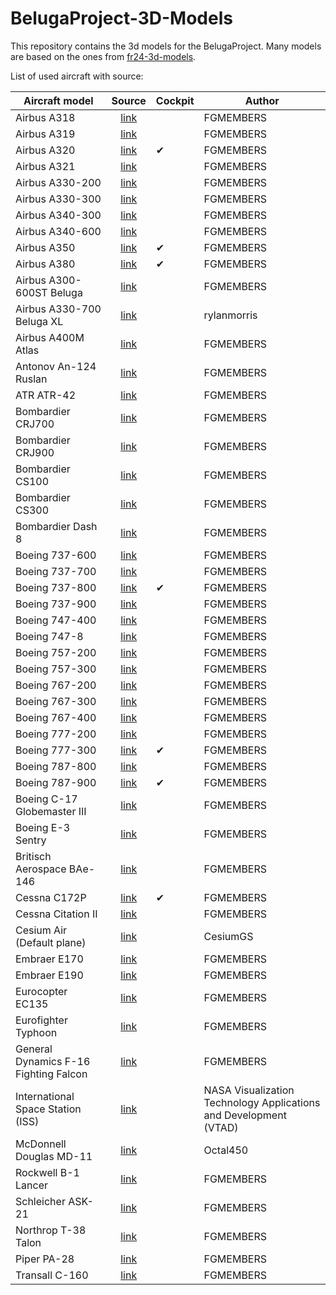 # BelugaProject-3D-Models

This repository contains the 3d models for the BelugaProject. Many models are based on the ones from [fr24-3d-models](https://github.com/Flightradar24/fr24-3d-models).

List of used aircraft with source:

| Aircraft model                        |                                     Source                                      | Cockpit | Author                                                            |
| ------------------------------------- | :-----------------------------------------------------------------------------: | ------- | ----------------------------------------------------------------- |
| Airbus A318                           |                [link](https://github.com/FGMEMBERS/A320-family)                 |         | FGMEMBERS                                                         |
| Airbus A319                           |                [link](https://github.com/FGMEMBERS/A320-family)                 |         | FGMEMBERS                                                         |
| Airbus A320                           |                [link](https://github.com/FGMEMBERS/A320-family)                 | ✔       | FGMEMBERS                                                         |
| Airbus A321                           |                [link](https://github.com/FGMEMBERS/A320-family)                 |         | FGMEMBERS                                                         |
| Airbus A330-200                       |                  [link](https://github.com/FGMEMBERS/A330-200)                  |         | FGMEMBERS                                                         |
| Airbus A330-300                       |                  [link](https://github.com/FGMEMBERS/A330-300)                  |         | FGMEMBERS                                                         |
| Airbus A340-300                       |                 [link](https://github.com/FGMEMBERS/A340-313X)                  |         | FGMEMBERS                                                         |
| Airbus A340-600                       |                [link](https://github.com/FGMEMBERS/A340-600HGW)                 |         | FGMEMBERS                                                         |
| Airbus A350                           |                  [link](https://github.com/FGMEMBERS/A350XWB)                   | ✔       | FGMEMBERS                                                         |
| Airbus A380                           |                 [link](https://github.com/FGMEMBERS/A380-omega)                 | ✔       | FGMEMBERS                                                         |
| Airbus A300-600ST Beluga              |                 [link](https://github.com/FGMEMBERS/A300-600ST)                 |         | FGMEMBERS                                                         |
| Airbus A330-700 Beluga XL             |                          [link](https://skfb.ly/oL7DN)                          |         | rylanmorris                                                       |
| Airbus A400M Atlas                    |                   [link](https://github.com/FGMEMBERS/a400m)                    |         | FGMEMBERS                                                         |
| Antonov An-124 Ruslan                 |                   [link](https://github.com/FGMEMBERS/An-124)                   |         | FGMEMBERS                                                         |
| ATR ATR-42                            |                 [link](https://github.com/FGMEMBERS/ATR-42-500)                 |         | FGMEMBERS                                                         |
| Bombardier CRJ700                     |               [link](https://github.com/FGMEMBERS/CRJ700-family)                |         | FGMEMBERS                                                         |
| Bombardier CRJ900                     |               [link](https://github.com/FGMEMBERS/CRJ700-family)                |         | FGMEMBERS                                                         |
| Bombardier CS100                      |                  [link](https://github.com/FGMEMBERS/CSeries)                   |         | FGMEMBERS                                                         |
| Bombardier CS300                      |                  [link](https://github.com/FGMEMBERS/CSeries)                   |         | FGMEMBERS                                                         |
| Bombardier Dash 8                     |                    [link](https://github.com/FGMEMBERS/Q400)                    |         | FGMEMBERS                                                         |
| Boeing 737-600                        |                   [link](https://github.com/FGMEMBERS/737NG)                    |         | FGMEMBERS                                                         |
| Boeing 737-700                        |                   [link](https://github.com/FGMEMBERS/737NG)                    |         | FGMEMBERS                                                         |
| Boeing 737-800                        |                  [link](https://github.com/FGMEMBERS/737-800)                   | ✔       | FGMEMBERS                                                         |
| Boeing 737-900                        |                   [link](https://github.com/FGMEMBERS/737NG)                    |         | FGMEMBERS                                                         |
| Boeing 747-400                        |                  [link](https://github.com/FGMEMBERS/747-400)                   |         | FGMEMBERS                                                         |
| Boeing 747-8                          |                   [link](https://github.com/FGMEMBERS/747-8i)                   |         | FGMEMBERS                                                         |
| Boeing 757-200                        |                  [link](https://github.com/FGMEMBERS/757-200)                   |         | FGMEMBERS                                                         |
| Boeing 757-300                        |                  [link](https://github.com/FGMEMBERS/757-200)                   |         | FGMEMBERS                                                         |
| Boeing 767-200                        |                    [link](https://github.com/FGMEMBERS/767)                     |         | FGMEMBERS                                                         |
| Boeing 767-300                        |                  [link](https://github.com/FGMEMBERS/767-300)                   |         | FGMEMBERS                                                         |
| Boeing 767-400                        |                    [link](https://github.com/FGMEMBERS/767)                     |         | FGMEMBERS                                                         |
| Boeing 777-200                        |                    [link](https://github.com/FGMEMBERS/777)                     |         | FGMEMBERS                                                         |
| Boeing 777-300                        |                    [link](https://github.com/FGMEMBERS/777)                     | ✔       | FGMEMBERS                                                         |
| Boeing 787-800                        |                   [link](https://github.com/FGMEMBERS/787-8)                    |         | FGMEMBERS                                                         |
| Boeing 787-900                        |                   [link](https://github.com/FGMEMBERS/787-9)                    | ✔       | FGMEMBERS                                                         |
| Boeing C-17 Globemaster III           |                    [link](https://github.com/FGMEMBERS/C-17)                    |         | FGMEMBERS                                                         |
| Boeing E-3 Sentry                     |                    [link](https://github.com/FGMEMBERS/707)                     |         | FGMEMBERS                                                         |
| Britisch Aerospace BAe-146            |                 [link](https://github.com/FGMEMBERS/Jumbolino)                  |         | FGMEMBERS                                                         |
| Cessna C172P                          |               [link](https://github.com/FGMEMBERS/c172p-detailed)               | ✔       | FGMEMBERS                                                         |
| Cessna Citation II                    |                  [link](https://github.com/FGMEMBERS/Citation)                  |         | FGMEMBERS                                                         |
| Cesium Air (Default plane)            |                   [link](https://github.com/CesiumGS/cesium)                    |         | CesiumGS                                                          |
| Embraer E170                          |                [link](https://github.com/FGMEMBERS/E-jet-family)                |         | FGMEMBERS                                                         |
| Embraer E190                          |                [link](https://github.com/FGMEMBERS/E-jet-family)                |         | FGMEMBERS                                                         |
| Eurocopter EC135                      |                   [link](https://github.com/FGMEMBERS/ec135)                    |         | FGMEMBERS                                                         |
| Eurofighter Typhoon                   |                [link](https://github.com/FGMEMBERS/eurofighter)                 |         | FGMEMBERS                                                         |
| General Dynamics F-16 Fighting Falcon |                    [link](https://github.com/FGMEMBERS/f16)                     |         | FGMEMBERS                                                         |
| International Space Station (ISS)     | [link](https://science.nasa.gov/resource/international-space-station-3d-model/) |         | NASA Visualization Technology Applications and Development (VTAD) |
| McDonnell Douglas MD-11               |                    [link](https://github.com/Octal450/MD-11)                    |         | Octal450                                                          |
| Rockwell B-1 Lancer                   |                    [link](https://github.com/FGMEMBERS/B-1B)                    |         | FGMEMBERS                                                         |
| Schleicher ASK-21                     |                   [link](https://github.com/FGMEMBERS/ASK21)                    |         | FGMEMBERS                                                         |
| Northrop T-38 Talon                   |                    [link](https://github.com/FGMEMBERS/T38)                     |         | FGMEMBERS                                                         |
| Piper PA-28                           |                [link](https://github.com/FGMEMBERS/Piper-PA-28)                 |         | FGMEMBERS                                                         |
| Transall C-160                        |               [link](https://github.com/FGMEMBERS/C-160-Transall)               |         | FGMEMBERS                                                         |
